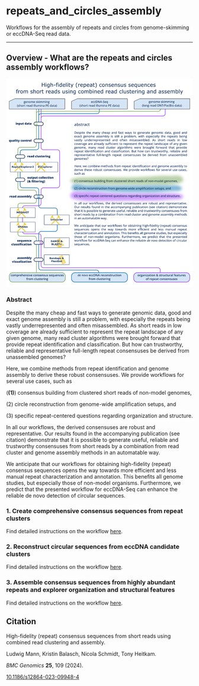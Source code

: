 # repeats_and_circles_assembly

Workflows for the assembly of repeats and circles from genome-skimming or eccDNA-Seq read data.

---

## Overview - What are the repeats and circles assembly workflows? 

![GraphicalAbstract.png](images/GraphicalAbstract.png)

### Abstract

Despite the many cheap and fast ways to generate genomic data, good and exact genome assembly is still a problem, with especially the repeats being vastly underrepresented and often misassembled. As short reads in low coverage are already sufficient to represent the repeat landscape of any given genome, many read cluster algorithms were brought forward that provide repeat identification and classification. But how can trustworthy, reliable and representative full-length repeat consensuses be derived from unassembled genomes?

Here, we combine methods from repeat identification and genome assembly to derive these robust consensuses. We provide workflows for several use cases, such as

(<b>(1)</b>) consensus building from clustered short reads of non-model genomes, 

(2) circle reconstruction from genome-wide amplification setups, and 

(3) specific repeat-centered questions regarding organization and structure.

In all our workflows, the derived consensuses are robust and representative. Our results found in the accompanying publication (see citation) demonstrate that it is possible to generate useful, reliable and trustworthy consensuses from short reads by a combination from read cluster and genome assembly methods in an automatable way. 

We anticipate that our workflows for obtaining high-fidelity (repeat) consensus sequences opens the way towards more efficient and less manual repeat characterization and annotation. This benefits all genome studies, but especially those of non-model organisms. Furthermore, we predict that the presented workflow for eccDNA-Seq can enhance the reliable de novo detection of circular sequences. 


### 1. Create comprehensive consensus sequences from repeat clusters

Find detailed instructions on the workflow [here](clust_assemble/README.md).

### 2. Reconstruct circular sequences from eccDNA candidate clusters

Find detailed instructions on the workflow [here](circ_assemble/README.md).

### 3. Assemble consensus sequences from highly abundant repeats and explorer organization and structural features

Find detailed instructions on the workflow [here](skim_assemble/README.md).

## Citation 

High-fidelity (repeat) consensus sequences from short reads using combined read clustering and assembly.

Ludwig Mann, Kristin Balasch, Nicola Schmidt, Tony Heitkam.

<i>BMC Genomics</i> <b>25</b>, 109 (2024).

[10.1186/s12864-023-09948-4](https://doi.org/10.1186/s12864-023-09948-4)
